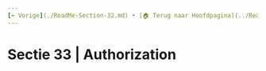 ```yaml
---
[⬅️ Vorige](./ReadMe-Section-32.md) • [🏠 Terug naar Hoofdpagina](../ReadMe.md) • [Volgende ➡️](./ReadMe-Section-34.md)
---
```


# Sectie 33 | Authorization

